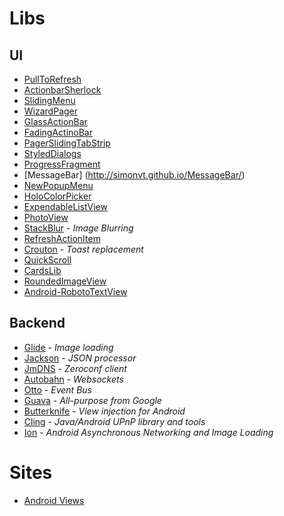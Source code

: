 # Libs

## UI
* [PullToRefresh](https://github.com/chrisbanes/ActionBar-PullToRefresh)
* [ActionbarSherlock](http://actionbarsherlock.com/)
* [SlidingMenu](https://github.com/jfeinstein10/SlidingMenu)
* [WizardPager](https://github.com/TechFreak/WizardPager)
* [GlassActionBar](https://github.com/ManuelPeinado/GlassActionBar)
* [FadingActinoBar](https://github.com/ManuelPeinado/FadingActionBar)
* [PagerSlidingTabStrip](https://github.com/astuetz/PagerSlidingTabStrip)
* [StyledDialogs](https://github.com/inmite/android-styled-dialogs)
* [ProgressFragment](https://github.com/johnkil/Android-ProgressFragment)
* [MessageBar] (http://simonvt.github.io/MessageBar/)
* [NewPopupMenu](https://github.com/u1aryz/Android-NewPopupMenu)
* [HoloColorPicker](https://github.com/LarsWerkman/HoloColorPicker)
* [ExpendableListView](https://github.com/tjerkw/Android-SlideExpandableListView)
* [PhotoView](https://github.com/chrisbanes/PhotoView)
* [StackBlur](https://github.com/kikoso/android-stackblur) - *Image Blurring*
* [RefreshActionItem](https://github.com/ManuelPeinado/RefreshActionItem)
* [Crouton](https://github.com/keyboardsurfer/Crouton) - *Toast replacement*
* [QuickScroll](https://github.com/andraskindler/quickscroll)
* [CardsLib](https://github.com/gabrielemariotti/cardslib)
* [RoundedImageView](https://github.com/vinc3m1/RoundedImageView)
* [Android-RobotoTextView](http://johnkil.github.io/Android-RobotoTextView/)

## Backend
* [Glide](https://github.com/bumptech/glide) - *Image loading*
* [Jackson](http://jackson.codehaus.org/) - *JSON processor*
* [JmDNS](http://jmdns.sourceforge.net/) - *Zeroconf client*
* [Autobahn](http://autobahn.ws/) - *Websockets*
* [Otto](http://square.github.io/otto/) - *Event Bus*
* [Guava](https://code.google.com/p/guava-libraries/) - *All-purpose from Google*
* [Butterknife](http://jakewharton.github.io/butterknife/) - *View injection for Android*
* [Cling](http://4thline.org/projects/cling/) - *Java/Android UPnP library and tools*
* [Ion](https://github.com/koush/ion) - *Android Asynchronous Networking and Image Loading*

# Sites
* [Android Views](http://www.androidviews.net/)
